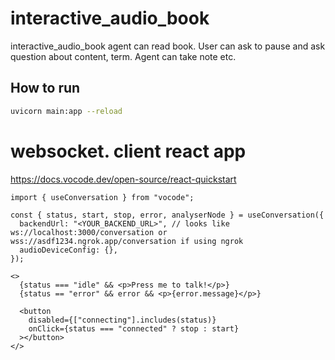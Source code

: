 # interactive_audio_book
interactive_audio_book agent can read book. User can ask to pause and ask question about content, term. Agent can take note etc.

## How to run

```bash
uvicorn main:app --reload
```

# websocket. client react app
https://docs.vocode.dev/open-source/react-quickstart

```
import { useConversation } from "vocode";

const { status, start, stop, error, analyserNode } = useConversation({
  backendUrl: "<YOUR_BACKEND_URL>", // looks like ws://localhost:3000/conversation or wss://asdf1234.ngrok.app/conversation if using ngrok
  audioDeviceConfig: {},
});
```

```
<>
  {status === "idle" && <p>Press me to talk!</p>}
  {status == "error" && error && <p>{error.message}</p>}

  <button
    disabled={["connecting"].includes(status)}
    onClick={status === "connected" ? stop : start}
  ></button>
</>
```